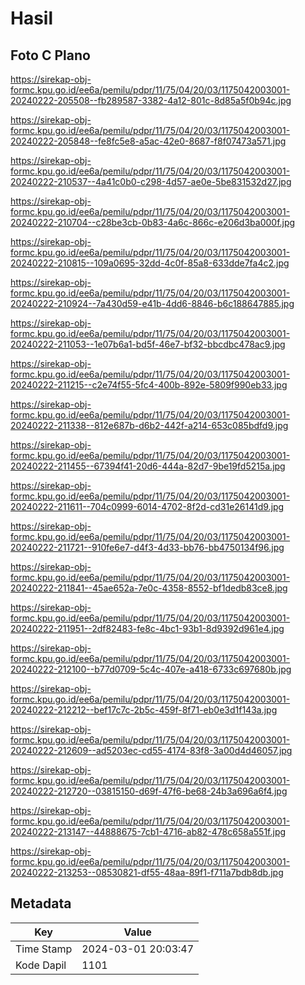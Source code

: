 # Hasil

## Foto C Plano

https://sirekap-obj-formc.kpu.go.id/ee6a/pemilu/pdpr/11/75/04/20/03/1175042003001-20240222-205508--fb289587-3382-4a12-801c-8d85a5f0b94c.jpg

https://sirekap-obj-formc.kpu.go.id/ee6a/pemilu/pdpr/11/75/04/20/03/1175042003001-20240222-205848--fe8fc5e8-a5ac-42e0-8687-f8f07473a571.jpg

https://sirekap-obj-formc.kpu.go.id/ee6a/pemilu/pdpr/11/75/04/20/03/1175042003001-20240222-210537--4a41c0b0-c298-4d57-ae0e-5be831532d27.jpg

https://sirekap-obj-formc.kpu.go.id/ee6a/pemilu/pdpr/11/75/04/20/03/1175042003001-20240222-210704--c28be3cb-0b83-4a6c-866c-e206d3ba000f.jpg

https://sirekap-obj-formc.kpu.go.id/ee6a/pemilu/pdpr/11/75/04/20/03/1175042003001-20240222-210815--109a0695-32dd-4c0f-85a8-633dde7fa4c2.jpg

https://sirekap-obj-formc.kpu.go.id/ee6a/pemilu/pdpr/11/75/04/20/03/1175042003001-20240222-210924--7a430d59-e41b-4dd6-8846-b6c188647885.jpg

https://sirekap-obj-formc.kpu.go.id/ee6a/pemilu/pdpr/11/75/04/20/03/1175042003001-20240222-211053--1e07b6a1-bd5f-46e7-bf32-bbcdbc478ac9.jpg

https://sirekap-obj-formc.kpu.go.id/ee6a/pemilu/pdpr/11/75/04/20/03/1175042003001-20240222-211215--c2e74f55-5fc4-400b-892e-5809f990eb33.jpg

https://sirekap-obj-formc.kpu.go.id/ee6a/pemilu/pdpr/11/75/04/20/03/1175042003001-20240222-211338--812e687b-d6b2-442f-a214-653c085bdfd9.jpg

https://sirekap-obj-formc.kpu.go.id/ee6a/pemilu/pdpr/11/75/04/20/03/1175042003001-20240222-211455--67394f41-20d6-444a-82d7-9be19fd5215a.jpg

https://sirekap-obj-formc.kpu.go.id/ee6a/pemilu/pdpr/11/75/04/20/03/1175042003001-20240222-211611--704c0999-6014-4702-8f2d-cd31e26141d9.jpg

https://sirekap-obj-formc.kpu.go.id/ee6a/pemilu/pdpr/11/75/04/20/03/1175042003001-20240222-211721--910fe6e7-d4f3-4d33-bb76-bb4750134f96.jpg

https://sirekap-obj-formc.kpu.go.id/ee6a/pemilu/pdpr/11/75/04/20/03/1175042003001-20240222-211841--45ae652a-7e0c-4358-8552-bf1dedb83ce8.jpg

https://sirekap-obj-formc.kpu.go.id/ee6a/pemilu/pdpr/11/75/04/20/03/1175042003001-20240222-211951--2df82483-fe8c-4bc1-93b1-8d9392d961e4.jpg

https://sirekap-obj-formc.kpu.go.id/ee6a/pemilu/pdpr/11/75/04/20/03/1175042003001-20240222-212100--b77d0709-5c4c-407e-a418-6733c697680b.jpg

https://sirekap-obj-formc.kpu.go.id/ee6a/pemilu/pdpr/11/75/04/20/03/1175042003001-20240222-212212--bef17c7c-2b5c-459f-8f71-eb0e3d1f143a.jpg

https://sirekap-obj-formc.kpu.go.id/ee6a/pemilu/pdpr/11/75/04/20/03/1175042003001-20240222-212609--ad5203ec-cd55-4174-83f8-3a00d4d46057.jpg

https://sirekap-obj-formc.kpu.go.id/ee6a/pemilu/pdpr/11/75/04/20/03/1175042003001-20240222-212720--03815150-d69f-47f6-be68-24b3a696a6f4.jpg

https://sirekap-obj-formc.kpu.go.id/ee6a/pemilu/pdpr/11/75/04/20/03/1175042003001-20240222-213147--44888675-7cb1-4716-ab82-478c658a551f.jpg

https://sirekap-obj-formc.kpu.go.id/ee6a/pemilu/pdpr/11/75/04/20/03/1175042003001-20240222-213253--08530821-df55-48aa-89f1-f711a7bdb8db.jpg


## Metadata

| Key        | Value               |
| ---------- | ------------------- |
| Time Stamp | 2024-03-01 20:03:47 |
| Kode Dapil | 1101                |



